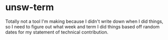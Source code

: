 # unsw-term
Totally not a tool I'm making because I didn't write down when I did things, so I need to figure out what week and term I did things based off random dates for my statement of technical contribution.
